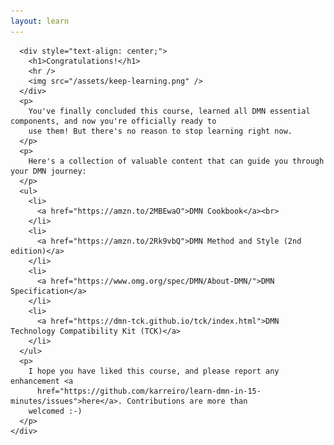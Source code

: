 ```yaml
---
layout: learn
---
```

<div id="section-keep-learning" class="learn-section">
  <div class="learn-home-content">
    <div class="page">

      <div style="text-align: center;">
        <h1>Congratulations!</h1>
        <hr />
        <img src="/assets/keep-learning.png" />
      </div>
      <p>
        You've finally concluded this course, learned all DMN essential components, and now you're officially ready to
        use them! But there's no reason to stop learning right now.
      </p>
      <p>
        Here's a collection of valuable content that can guide you through your DMN journey:
      </p>
      <ul>
        <li>
          <a href="https://amzn.to/2MBEwaO">DMN Cookbook</a><br>
        </li>
        <li>
          <a href="https://amzn.to/2Rk9vbQ">DMN Method and Style (2nd edition)</a>
        </li>
        <li>
          <a href="https://www.omg.org/spec/DMN/About-DMN/">DMN Specification</a>
        </li>
        <li>
          <a href="https://dmn-tck.github.io/tck/index.html">DMN Technology Compatibility Kit (TCK)</a>
        </li>
      </ul>
      <p>
        I hope you have liked this course, and please report any enhancement <a
          href="https://github.com/karreiro/learn-dmn-in-15-minutes/issues">here</a>. Contributions are more than
        welcomed :-)
      </p>
    </div>
  </div>
</div>
